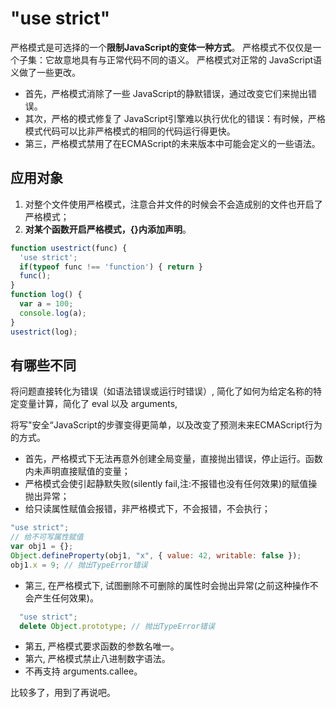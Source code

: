 
# "use strict"

严格模式是可选择的一个**限制JavaScript的变体一种方式**。
严格模式不仅仅是一个子集：它故意地具有与正常代码不同的语义。
严格模式对正常的 JavaScript语义做了一些更改。

- 首先，严格模式消除了一些 JavaScript的静默错误，通过改变它们来抛出错误。
- 其次，严格的模式修复了 JavaScript引擎难以执行优化的错误：有时候，严格模式代码可以比非严格模式的相同的代码运行得更快。
- 第三，严格模式禁用了在ECMAScript的未来版本中可能会定义的一些语法。

## 应用对象

1. 对整个文件使用严格模式，注意合并文件的时候会不会造成别的文件也开启了严格模式；
2. **对某个函数开启严格模式，{}内添加声明**。

```js
function usestrict(func) {
  'use strict';
  if(typeof func !== 'function') { return }
  func();
}
function log() {
  var a = 100;
  console.log(a);
}
usestrict(log);
```

## 有哪些不同

将问题直接转化为错误（如语法错误或运行时错误）, 简化了如何为给定名称的特定变量计算，简化了 eval 以及 arguments,

将写"安全“JavaScript的步骤变得更简单，以及改变了预测未来ECMAScript行为的方式。

- 首先，严格模式下无法再意外创建全局变量，直接抛出错误，停止运行。函数内未声明直接赋值的变量；
- 严格模式会使引起静默失败(silently fail,注:不报错也没有任何效果)的赋值操抛出异常；
- 给只读属性赋值会报错，非严格模式下，不会报错，不会执行；

```js
"use strict";
// 给不可写属性赋值
var obj1 = {};
Object.defineProperty(obj1, "x", { value: 42, writable: false });
obj1.x = 9; // 抛出TypeError错误
```

- 第三, 在严格模式下, 试图删除不可删除的属性时会抛出异常(之前这种操作不会产生任何效果)。

```js
  "use strict";
  delete Object.prototype; // 抛出TypeError错误
```

- 第五, 严格模式要求函数的参数名唯一。
- 第六, 严格模式禁止八进制数字语法。
- 不再支持 arguments.callee。

比较多了，用到了再说吧。
